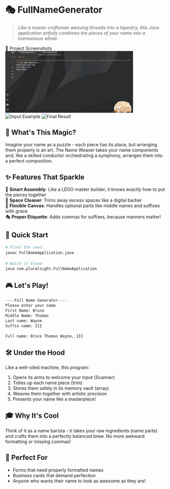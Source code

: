 # 🎭 FullNameGenerator

> *Like a master craftsman weaving threads into a tapestry, this Java application artfully combines the pieces of your name into a harmonious whole.*


📸 Project Screenshots
<img src="https://github.com/nujabesploo/FullNameGenerator/blob/main/FullNameGenerator/image.png?raw=true" alt="Welcome Screen" width="400"/>
<img src="screenshots/input-example.png" alt="Input Example" width="400"/>
<img src="screenshots/final-result.png" alt="Final Result" width="400"/>

## 🌟 What's This Magic?

Imagine your name as a puzzle - each piece has its place, but arranging them properly is an art. The Name Weaver takes your name components and, like a skilled conductor orchestrating a symphony, arranges them into a perfect composition.

## ✨ Features That Sparkle

🎯 **Smart Assembly**: Like a LEGO master builder, it knows exactly how to put the pieces together  
🧹 **Space Cleaner**: Trims away excess spaces like a digital barber  
🎨 **Flexible Canvas**: Handles optional parts like middle names and suffixes with grace  
🎭 **Proper Etiquette**: Adds commas for suffixes, because manners matter!

## 🚀 Quick Start

```bash
# Plant the seed
javac FullNameApplication.java

# Watch it bloom
java com.pluralsight.FullNameApplication
```

## 🎮 Let's Play!

```
----Full Name Generator----
Please enter your name
First Name: Bruce
Middle Name: Thomas
Last name: Wayne
Suffix name: III

Full name: Bruce Thomas Wayne, III
```

## 🛠️ Under the Hood

Like a well-oiled machine, this program:
1. Opens its arms to welcome your input (Scanner)
2. Tidies up each name piece (trim)
3. Stores them safely in its memory vault (array)
4. Weaves them together with artistic precision
5. Presents your name like a masterpiece! 

## 🎓 Why It's Cool

Think of it as a name barista - it takes your raw ingredients (name parts) and crafts them into a perfectly balanced brew. No more awkward formatting or missing commas!

## 🌈 Perfect For

- Forms that need properly formatted names
- Business cards that demand perfection
- Anyone who wants their name to look as awesome as they are!



